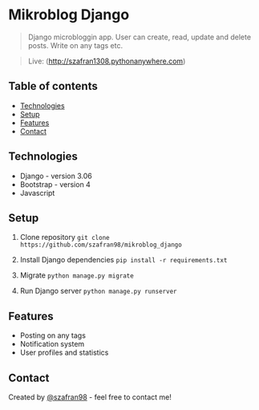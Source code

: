 # Mikroblog Django
> Django microbloggin app. User can create, read, update and delete posts. Write on any tags etc.

> Live: (http://szafran1308.pythonanywhere.com)

## Table of contents
* [Technologies](#technologies)
* [Setup](#setup)
* [Features](#features)
* [Contact](#contact)

## Technologies
* Django - version 3.06
* Bootstrap - version 4
* Javascript

## Setup
1. Clone repository `git clone https://github.com/szafran98/mikroblog_django`

2. Install Django dependencies `pip install -r requirements.txt`

3. Migrate `python manage.py migrate`

4. Run Django server `python manage.py runserver`

## Features

* Posting on any tags
* Notification system
* User profiles and statistics


## Contact
Created by [@szafran98](http://szafranowski.com.pl//) - feel free to contact me!
